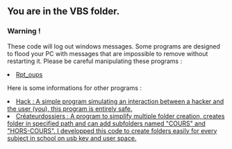 <h2>You are in the VBS folder.</h2>
<h3>Warning !</h3>
<p>These code will log out windows messages. Some programs are designed to flood your PC with messages that are impossible to remove without restarting it. Please be careful manipulating these programs :</p>
<u>
  <li>Rpt_oups</li>
</u>
<p>Here is some informations for other programs :</p>
<u>
  <li>Hack : A simple program simulating an interaction between a hacker and the user (you), this program is entirely safe.</li>
  <li>Créateurdossiers : A program to simplify multiple folder creation, creates folder in specified path and can add subfolders named "COURS" and "HORS-COURS". I developped this code to create folders easily for every subject in school on usb key and user space.</li>
</u>
